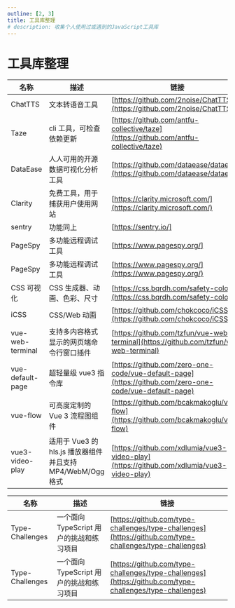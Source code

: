 ```yaml
---
outline: [2, 3]
title: 工具库整理
# description: 收集个人使用过或遇到的JavaScript工具库
---
```


# 工具库整理

| 名称             | 描述                                                        | 链接                                                                                                   |
| ---------------- | ----------------------------------------------------------- | ------------------------------------------------------------------------------------------------------ |
| ChatTTS          | 文本转语音工具                                              | [https://github.com/2noise/ChatTTS](https://github.com/2noise/ChatTTS)                                 |
| Taze             | cli 工具，可检查依赖更新                                    | [https://github.com/antfu-collective/taze](https://github.com/antfu-collective/taze)                   |
| DataEase         | 人人可用的开源数据可视化分析工具                            | [https://github.com/dataease/dataease](https://github.com/dataease/dataease)                           |
| Clarity          | 免费工具，用于捕获用户使用网站                              | [https://clarity.microsoft.com/](https://clarity.microsoft.com/)                                       |
| sentry           | 功能同上                                                    | [https://sentry.io/]                                                                                   |
| PageSpy          | 多功能远程调试工具                                          | [https://www.pagespy.org/]                                                                             |
| PageSpy          | 多功能远程调试工具                                          | [https://www.pagespy.org/](https://www.pagespy.org/)                                                   |
| CSS 可视化       | CSS 生成器、动画、色彩、尺寸                                | [https://css.bqrdh.com/safety-color](https://css.bqrdh.com/safety-color)                               |
| iCSS             | CSS/Web 动画                                                | [https://github.com/chokcoco/iCSS](https://github.com/chokcoco/iCSS)                                   |
| vue-web-terminal | 支持多内容格式显示的网页端命令行窗口插件                    | [https://github.com/tzfun/vue-web-terminal](https://github.com/tzfun/vue-web-terminal)                 |
| vue-default-page | 超轻量级 vue3 指令库                                        | [https://github.com/zero-one-code/vue-default-page](https://github.com/zero-one-code/vue-default-page) |
| vue-flow         | 可高度定制的 Vue 3 流程图组件                               | [https://github.com/bcakmakoglu/vue-flow](https://github.com/bcakmakoglu/vue-flow)                     |
| vue3-video-play  | 适用于 Vue3 的 hls.js 播放器组件 并且支持 MP4/WebM/Ogg 格式 | [https://github.com/xdlumia/vue3-video-play](https://github.com/xdlumia/vue3-video-play)               |

| 名称            | 描述                                     | 链接                                                                                                     |
| --------------- | ---------------------------------------- | -------------------------------------------------------------------------------------------------------- |
| Type-Challenges | 一个面向 TypeScript 用户的挑战和练习项目 | [https://github.com/type-challenges/type-challenges](https://github.com/type-challenges/type-challenges) |
| Type-Challenges | 一个面向 TypeScript 用户的挑战和练习项目 | [https://github.com/type-challenges/type-challenges](https://github.com/type-challenges/type-challenges) |
